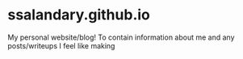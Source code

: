 # ssalandary.github.io

My personal website/blog! To contain information about me and any posts/writeups I feel like making
